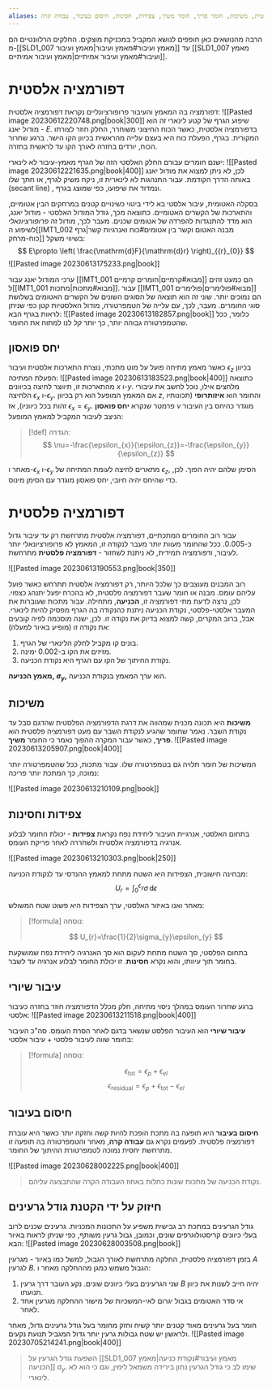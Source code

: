 ```yaml
---
aliases: דפורמציה פלסטית, דפורמציה אלסטית, משיכות, חומר פריך, חומר משיך, צפידות, חסינות, חיסום בעיבור, עבודה קרה
---
```


 
הרבה מהנושאים כאן חופפים לנושא המקביל במכניקת מוצקים.
החלקים הרלוונטיים הם מ-[[SLD1_007 מאמץ ועיבור#מאמץ ועיבור|מאמץ ועיבור]] עד [[SLD1_007 מאמץ ועיבור#מאמץ ועיבור אמיתיים|מאמץ ועיבור אמיתיים]].

# דפורמציה אלסטית

דפורמציה בה המאמץ והעיבור פרופורציונליים נקראת דפורמציה אלסטית:
![[Pasted image 20230612220748.png|book|300]]
שיפוע הגרף של קטע לינארי זה הוא מודול יאנג - $E$.
בדפורמציה אלסטית, כאשר הכוח החיצוני משוחרר, החלק חוזר לצורתו המקורית. בגרף, הפעלת כוח היא בעצם עלייה מהראשית בכיוון הקו הישר. ברגע שחרור הכוח, יורדים בחזרה לאורך הקו עד לראשית בחזרה.

ישנם חומרים עבורם החלק האלסטי הזה של הגרף מאמץ-עיבור לא לינארי:
![[Pasted image 20230612221635.png|book|400]]
לכן, לא ניתן למצוא את מודול יאנג באותה הדרך הקודמת. עבור התנהגות לא לינארית זו, ניקח משיק לגרף, או חתך שלו ($\text{secant line}$) , ונמדוד את שיפועו, כפי שמוצג בגרף.

בסקלה האטומית, עיבור אלסטי בא לידי ביטוי כשינויים קטנים במרחקים הבין אטומיים, והתארכות של הקשרים האטומיים. כתוצאה מכך, גודל המודול האלסטי - מודול יאנג, הוא מדד להתנגדות להפרדה של אטומים שכנים. מעבר לכך, מודול זה *פרופורציונאלי* לשיפוע ה[[IMT1_002 מבנה האטום וקשר בין אטומים#כוח ואנרגיות קשר|גרף כוח-מרחק]] בשיווי משקל:
$$
E\propto \left( \frac{\mathrm{d}F}{\mathrm{d}r} \right)_{{r}_{0}}
$$
![[Pasted image 20230613175233.png|book]]

ערכי המודול יאנג עבור [[IMT1_001 מבוא#קרמיים|חומרים קרמיים]] הם כמעט זהים ל[[IMT1_001 מבוא#מתכות|מתכות]]. עבור [[IMT1_001 מבוא#פולימרים|פולימרים]] הם נמוכים יותר. שוני זה הוא תוצאה של הסוגים השונים של הקשרים האטומים בשלושת סוגי החומרים. מעבר, לכך, עם עלייה של הטמפרטורה, מודול האלסטיות קטן כפי שניתן לראות בגרף הבא:
![[Pasted image 20230613182857.png|book]]
כלומר, ככל שהטמפרטורה גבוהה יותר, כך יותר *קל* לנו למתוח את החומר.

## יחס פואסון
כאשר מאמץ מתיחה פועל על מוט מתכתי, נוצרת התארכות אלסטית ועיבור $\epsilon_{z}$ בכיוון הפעלת המתיכה:
![[Pasted image 20230613183523.png|book|400]]
כתוצאה מהתארכות זו, תיווצר לחיצה בכיוונים $x$ ו-$y$. מלחצים אילו, נוכל לחשב את עיבורי הלחיצה $\epsilon_{x}$ ו-$\epsilon_{y}$. אם המאמץ המופעל הוא רק בכיוון $z$, והחומר הוא **איזותרופי** (תכונותיו זהות בכל כיווניו), אז $\epsilon_{x}=\epsilon_{y}$. פרמטר שנקרא **יחס פואסון** $\nu$ מוגדר כהיחס בין העיבור הניצב לעיבור המקביל למאמץ המופעל:
>[!def] הגדרה: 
 >$$
> \nu=-\frac{\epsilon_{x}}{\epsilon_{z}}=-\frac{\epsilon_{y}}{\epsilon_{z}}
> $$

מאחר ו-$\epsilon_{x}$ ו-$\epsilon_{y}$ מתארים לחיצה לעומת המתיחה של $\epsilon_{z}$, הסימן שלהם יהיה הפוך. לכן, כדי שהיחס יהיה חיובי, יחס פואסון מוגדר עם הסימן מינוס.

# דפורמציה פלסטית
עבור רוב החומרים המתכתיים, דפורמציה אלסטית מתרחשת רק עד עיבור גדול כ-$0.005$. ככל שהחומר מעוות יותר מעבר לנקודה זו, המאמץ לא פרופורציונאלי יותר לעיבור, ודפורמציה תמידית, לא ניתנת לשחזור - **דפורמציה פלסטית** מתרחשת.

![[Pasted image 20230613190553.png|book|350]]

רוב המבנים מעוצבים כך שלכל היותר, רק דפורמציה אלסטית תתרחש כאשר פועל עליהם עומס. מבנה או חומר שעבר דפורמציה פלסטית, לא בהכרח יפעל יתנהג כצפוי. לכן, נרצה לדעת מתי דפורמציה זו, **הכניעה**, מתחילה.
עבור מתכות שעוברות את המעבר אלסטי-פלסטי, נקודת הכניעה ניתנת כהנקודה בה הגרף מפסיק להיות לינארי. אבל, ברוב המקרים, קשה למצוא בדיוק את נקודה זו. לכן, ישנה מוסכמה לפיה קובעים את נקודה זו (מופיע באיור למעלה):

1. בונים קו מקביל לחלק הלינארי של הגרף.
2. מזיזים את הקו ב-$0.002$ ימינה.
3. נקודת החיתוך של הקו עם הגרף היא נקודת הכניעה.

**מאמץ הכניעה, $\sigma_{y}$,** הוא ערך המאמץ בנקודת הכניעה.

## משיכות
**משיכות** היא תכונה מכנית שמהווה את דרגת הדפורמציה הפלסטית שהדגם סבל עד נקודת השבר. נאמר שחומר שהגיע לנקודת השבר עם מעט דפורמציה פלסטית הוא **פריך**, כאשר עבור המקרה ההפוך נאמר כי החומר **משיך**.
![[Pasted image 20230613205907.png|book|400]]

המשיכות של חומר תלויה גם בטמפרטורה שלו. עבור מתכות, ככל שהטמפרטורה יותר נמוכה, כך המתכת יותר פריכה:

![[Pasted image 20230613210109.png|book]]

## צפידות וחסינות
בתחום האלסטי, אנרגיית העיבור ליחידת נפח נקראת **צפידות** - יכולת החומר לבלוע אנרגיה בדפורמציה אלסטית ולשחררה לאחר פריקת העומס.

![[Pasted image 20230613210303.png|book|250]]

מבחינה חישובית, הצפידות היא השטח מתחת למאמץ ההנדסי עד לנקודת הכניעה:
$$
U_{r}=\int_{0}^{\epsilon_{y}} \sigma \, \mathrm{d}\epsilon 
$$

מאחר ואנו באיזור האלסטי, ערך הצפידות היא פשוט שטח המשולש:
>[!formula] נוסחה: 
 >
> $$
> U_{r}=\frac{1}{2}\sigma_{y}\epsilon_{y}
> $$

בתחום הפלסטי, סך השטח מתחת לעקום הוא סך האנרגיה ליחידת נפח שמושקעת בחומר תוך עיוותו, והוא נקרא **חסינות**. זו יכולת החומר לבלוע אנרגיה עד לשבר.

##  עיבור שיורי
ברגע שחרור העומס במהלך ניסוי מתיחה, חלק מכלל הדפורמציה חוזר בחזרה כעיבור אלסטי:
![[Pasted image 20230613211518.png|book|400]]

**עיבור שיורי** הוא העיבור הפלסט שנשאר בדגם לאחר הסרת העומס. סה"כ העיבור בחומר שווה לעיבור פלסטי + עיבור אלסטי:
>[!formula] נוסחה: 
 >
> $$
> \epsilon_{\text{tot}}=\epsilon_{p}+\epsilon_{el}
> $$
> $$
> \epsilon_{\text{residual}}=\epsilon_{p}+\epsilon_{\text{tot}}-\epsilon_{el}
> $$

## חיסום בעיבור
**חיסום בעיבור** היא תופעה בה מתכת הופכת להיות קשה וחזקה יותר כאשר היא עוברת דפורמציה פלסטית. לפעמים נקרא גם **עבודה קרה**, מאחר והטמפרטורה בה תופעה זו מתרחשת יחסית נמוכה לטמפרטורת ההיתוך של החומר.

![[Pasted image 20230628002225.png|book|400]]
> נקודת הכניעה של מתכות שונות כתלות באחוז העבודה הקרה שהתבצעה עליהם.

## חיזוק על ידי הקטנת גודל גרעינים
גודל הגרעינים במתכת רב גבישית משפיע על התכונות המכניות. גרעינים שכנים לרוב בעלי כיוונים קריסטולוגרפים שונים, וכמובן, גבול גרעין משותף, כפי שניתן לראות באיור הבא:
![[Pasted image 20230628003508.png|book]]

בזמן דפורמציה פלסטית, החלקה מתרחשת לאורך הגבול, למשל כמו באיור - מגרעין $A$ לגרעין $B$. הגבול משמש כמגן מההחלקה מאחר ו:
1. שני הגרעינים בעלי כיוונים שונים. נקע העובר דרך גרעין $B$ יהיה חייב לשנות את כיוון תנועתו.
2. אי סדר האטומים בגבול יגרום לאי-המשכיות של מישור ההחלקה מגרעין אחד לאחר.

חומר בעל גרעינים מאוד קטנים יותר קשיח וחזק מחומר בעל גודל גרעינים גדול, מאחר ולראשון יש שטח גבולות גרעין יותר גדול המגביל תנועת נקעים.
![[Pasted image 20230705214241.png|book|400]]
> השפעת גודל הגרעין על [[SLD1_007 מאמץ ועיבור#נקודת כניעה|מאמץ הכניעה]] $\sigma_{y}$. שימו לב כי גודל הגרעין נתון בירידה משמאל לימין, וגם כי הוא לא לינארי.